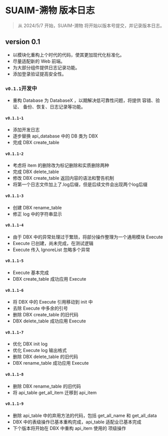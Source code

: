 # SUAIM-溯物 版本日志
>从 2024/5/7 开始，SUAIM-溯物 将开始以版本号提交，并记录版本日志。

## version 0.1
- 以模块化重构上个时代的代码，使其更加现代化标准化。
- 尽量适配新的 Web 前端。
- 为大部分组件提供日志记录功能。
- 添加登录验证提高安全性。
### `v0.1.1`开发中
- 重构 Database 为 DatabaseX ，以期解决低可靠性问题，将提供 容错、验证、
备份、恢复、日志记录等功能。
#### `v0.1.1-1`
- 添加开发日志
- 逐步替换 api_database 中的 DB 类为 DBX
- 完成 DBX create_table
#### `v0.1.1-2`
- 考虑将 item 的删除改为标记删除和实质删除两种
- 完成 DBX delete_table
- 修改 DBX create_table 返回内容的语法和警告机制
- 将第一个日志文件加上了.log后缀，但是后续文件会出现两个log后缀
#### `v0.1.1-3`
- 创建 DBX rename_table
- 修正 log 中的字符串显示
#### `v0.1.1-4`
- 由于 DBX 中的异常处理过于繁琐，将部分操作整理为一个通用模块 Execute
- Execute 已创建，尚未完成，在测试逻辑
- Execute 传入 IgnoreList 忽略多个异常
#### `v0.1.1-5`
- Execute 基本完成
- DBX create_table 成功应用 Execute
#### `v0.1.1-6`
- 将 DBX 中的 Execute 引用移动到 init 中
- 去除 Execute 中多余的引号
- 删除 DBX create_table 的旧代码
- DBX delete_table 成功应用 Execute
#### `v0.1.1-7`
- 优化 DBX init log
- 优化 Execute log 输出格式
- 删除 DBX delete_table 的旧代码
- DBX rename_table 成功应用 Execute
#### `v0.1.1-8`
- 删除 DBX rename_table 的旧代码
- 将 api_table get_all_item 迁移到 api_item
#### `v0.1.1-9`
- 删除 api_table 中的弃用方法的代码，包括 get_all_name 和 get_all_data
- DBX 中的表级操作已基本重构完成，api_table 适配业已基本完成
- 下个版本将开始在 DBX 中重构 api_item 使用的 项级操作
